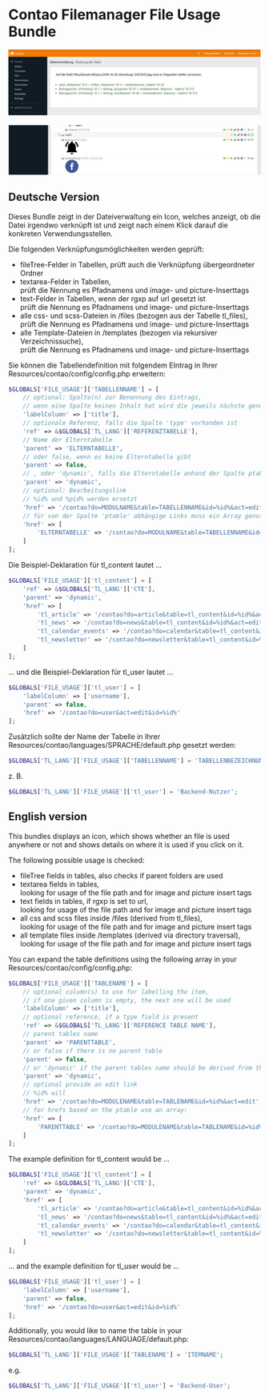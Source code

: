# Contao Filemanager File Usage Bundle

![Screenshot Dateliste / screenshot file list](/images/screen2.jpg) \
\
![Screenshot Details / screenshot details](/images/screen1.jpg)

## Deutsche Version

Dieses Bundle zeigt in der Dateiverwaltung ein Icon, welches anzeigt, ob die Datei irgendwo verknüpft ist und zeigt nach einem Klick darauf die konkreten Verwendungsstellen.

Die folgenden Verknüpfungsmöglichkeiten werden geprüft:
* fileTree-Felder in Tabellen, prüft auch die Verknüpfung übergeordneter Ordner
* textarea-Felder in Tabellen, \
  prüft die Nennung es Pfadnamens und image- und picture-Inserttags
* text-Felder in Tabellen, wenn der rgxp auf url gesetzt ist \
  prüft die Nennung es Pfadnamens und image- und picture-Inserttags
* alle css- und scss-Dateien in /files (bezogen aus der Tabelle tl_files), \
  prüft die Nennung es Pfadnamens und image- und picture-Inserttags
* alle Template-Dateien in /templates (bezogen via rekursiver Verzeichnissuche), \
  prüft die Nennung es Pfadnamens und image- und picture-Inserttags

Sie können die Tabellendefinition mit folgendem EIntrag in Ihrer Resources/contao/config/config.php erweitern:

```php
$GLOBALS['FILE_USAGE']['TABELLENNAME'] = [
    // optional: Spalte(n) zur Benennung des Eintrags,
    // wenn eine Spalte keinen Inhalt hat wird die jeweils nächste genutzt
    'labelColumn' => ['title'],
    // optionale Referenz, falls die Spalte 'type' vorhanden ist
    'ref' => &$GLOBALS['TL_LANG']['REFERENZTABELLE'],
    // Name der Elterntabelle
    'parent' => 'ELTERNTABELLE',
    // oder false, wenn es keine Elterntabelle gibt
    'parent' => false,
    // , oder 'dynamic', falls die Elterntabelle anhand der Spalte ptable gewählt werden soll
    'parent' => 'dynamic',
    // optional: Bearbeitungslink
    // %id% und %pid% werden ersetzt
    'href' => '/contao?do=MODULNAME&table=TABELLENNAME&id=%id%&act=edit',
    // für von der Spalte 'ptable' abhängige Links muss ein Array genutzt werden:
    'href' => [
        'ELTERNTABELLE' => '/contao?do=MODULNAME&table=TABELLENNAME&id=%id%&act=edit'
    ]
];
```

Die Beispiel-Deklaration für tl_content lautet ...

```php
$GLOBALS['FILE_USAGE']['tl_content'] = [
    'ref' => &$GLOBALS['TL_LANG']['CTE'],
    'parent' => 'dynamic',
    'href' => [
        'tl_article' => '/contao?do=article&table=tl_content&id=%id%&act=edit',
        'tl_news' => '/contao?do=news&table=tl_content&id=%id%&act=edit',
        'tl_calendar_events' => '/contao?do=calendar&table=tl_content&id=%id%&act=edit',
        'tl_newsletter' => '/contao?do=newsletter&table=tl_content&id=%id%&act=edit'
    ]
];
```

... und die Beispiel-Deklaration für tl_user lautet ...

```php
$GLOBALS['FILE_USAGE']['tl_user'] = [
    'labelColumn' => ['username'],
    'parent' => false,
    'href' => '/contao?do=user&act=edit&id=%id%'
];
```

Zusätzlich sollte der Name der Tabelle in Ihrer Resources/contao/languages/SPRACHE/default.php gesetzt werden:

```php
$GLOBALS['TL_LANG']['FILE_USAGE']['TABELLENNAME'] = 'TABELLENBEZEICHNUNG';
```

z. B.

```php
$GLOBALS['TL_LANG']['FILE_USAGE']['tl_user'] = 'Backend-Nutzer';
```

## English version

This bundles displays an icon, which shows whether an file is used anywhere or not and shows details on where it is used if you click on it.

The following possible usage is checked:
* fileTree fields in tables, also checks if parent folders are used
* textarea fields in tables, \
  looking for usage of the file path and for image and picture insert tags
* text fields in tables, if rgxp is set to url, \
  looking for usage of the file path and for image and picture insert tags
* all css and scss files inside /files (derived from tl_files), \
  looking for usage of the file path and for image and picture insert tags
* all template files inside /templates (derived via directory traversal), \
  looking for usage of the file path and for image and picture insert tags

You can expand the table definitions using the following array in your Resources/contao/config/config.php:

```php
$GLOBALS['FILE_USAGE']['TABLENAME'] = [
    // optional column(s) to use for labelling the item,
    // if one given column is empty, the next one will be used
    'labelColumn' => ['title'],
    // optional reference, if a type field is present
    'ref' => &$GLOBALS['TL_LANG']['REFERENCE TABLE NAME'],
    // parent tables name
    'parent' => 'PARENTTABLE',
    // or false if there is no parent table
    'parent' => false,
    // or 'dynamic' if the parent tables name should be derived from the ptable field
    'parent' => 'dynamic',
    // optional provide an edit link
    // %id% will
    'href' => '/contao?do=MODULENAME&table=TABLENAME&id=%id%&act=edit',
    // for hrefs based on the ptable use an array:
    'href' => [
        'PARENTTABLE' => '/contao?do=MODULENAME&table=TABLENAME&id=%id%&act=edit'
    ]
];
```

The example definition for tl_content would be ...

```php
$GLOBALS['FILE_USAGE']['tl_content'] = [
    'ref' => &$GLOBALS['TL_LANG']['CTE'],
    'parent' => 'dynamic',
    'href' => [
        'tl_article' => '/contao?do=article&table=tl_content&id=%id%&act=edit',
        'tl_news' => '/contao?do=news&table=tl_content&id=%id%&act=edit',
        'tl_calendar_events' => '/contao?do=calendar&table=tl_content&id=%id%&act=edit',
        'tl_newsletter' => '/contao?do=newsletter&table=tl_content&id=%id%&act=edit'
    ]
];
```

... and the example definition for tl_user would be ...

```php
$GLOBALS['FILE_USAGE']['tl_user'] = [
    'labelColumn' => ['username'],
    'parent' => false,
    'href' => '/contao?do=user&act=edit&id=%id%'
];
```

Additionally, you would like to name the table in your Resources/contao/languages/LANGUAGE/default.php:

```php
$GLOBALS['TL_LANG']['FILE_USAGE']['TABLENAME'] = 'ITEMNAME';
```

e.g.

```php
$GLOBALS['TL_LANG']['FILE_USAGE']['tl_user'] = 'Backend-User';
```
